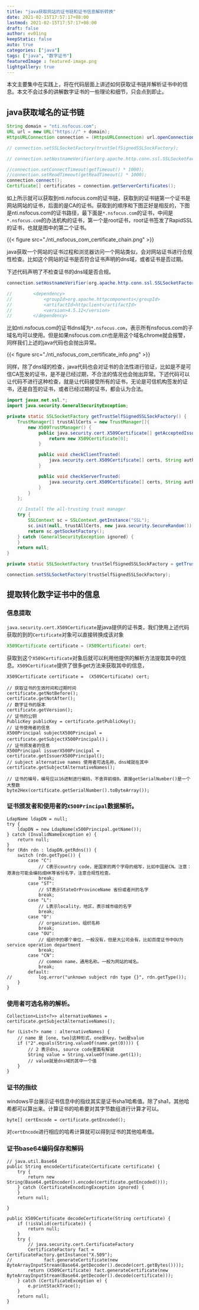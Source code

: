```yaml
---
title: "java获取网站的证书链和证书信息解析转换"
date: 2021-02-15T17:57:17+08:00
lastmod: 2021-02-15T17:57:17+08:00
draft: false
author: ev01ing 
keepStatic: false
auto: true
categories: ["java"]
tags: ["java", "数字证书"]
featuredImage : featured-image.png
lightgallery: true
---
```


本文主要集中在实践上，将在代码层面上讲述如何获取证书链并解析证书中的信息。本文不会过多的讲解数字证书的一些理论和细节，只会点到即止。



java获取域名的证书链
---

```java
String domain = "nti.nsfocus.com";
URL url = new URL("https://" + domain);
HttpsURLConnection connection = (HttpsURLConnection) url.openConnection();

// connection.setSSLSocketFactory(trustSelfSignedSSLSockFactory);

// connection.setHostnameVerifier(org.apache.http.conn.ssl.SSLSocketFactory.ALLOW_ALL_HOSTNAME_VERIFIER);

//connection.setConnectTimeout(getTimeout() * 1000);
//connection.setReadTimeout(getReadTimeout() * 1000);
connection.connect();
Certificate[] certificates = connection.getServerCertificates();
```

如上所示就可以获取到nti.nsfocus.com的证书链，获取到的证书链第一个证书是网站网站的证书，后面的是CA的证书。获取到的顺序和下图正好是相反的，下图是nti.nsfocus.com的证书路径，最下面是`*.nsfocus.com`的证书，中间是`*.nsfocus.com`的办法机构的证书，第一个是root证书，root证书签发了RapidSSL的证书，也就是图中的第二个证书。

<!-- ![nti.nsfocus.com的证书链](./nti_nsfocus_com_certificate_chain.png) -->
{{< figure src="./nti_nsfocus_com_certificate_chain.png" >}}


java获取一个网站的证书过程和浏览器访问一个网站类似，会对网站证书进行合规性检查。比如这个网站的证书是否符合证书声明的dns域，或者证书是否过期。

下述代码声明了不检查证书的dns域是否合规。

```java
connection.setHostnameVerifier(org.apache.http.conn.ssl.SSLSocketFactory.ALLOW_ALL_HOSTNAME_VERIFIER);

//        <dependency>
//            <groupId>org.apache.httpcomponents</groupId>
//            <artifactId>httpclient</artifactId>
//            <version>4.5.12</version>
//        </dependency>
```

比如nti.nsfocus.com的证书dns域为`*.nsfocus.com`，表示所有nsfocus.com的子域名均可以使用。但是如果nsfocus.com.cn也是用这个域名chrome就会报警，同样我们上述的java代码也会抛出异常。

<!-- ![nti.nsfocus.com证书的使用者信息](https://note.youdao.com/yws/api/personal/file/8FA375CFEB2044209846BA886A372371?method=download&shareKey=5f54a53ec764b72604b3d9b394204d21) -->
{{< figure src="./nti_nsfocus_com_certificate_info.png" >}}


同样，除了dns域的检查，java代码也会对证书的合法性进行验证，比如是不是可信CA签发的证书，是不是已经过期，不合法的情况也会抛出异常。下述代码可以让代码不进行这种检查，就是让代码接受所有的证书，无论是可信机构签发的证书，还是自签的证书，或者已经过期的证书，都会认为合法。

```java
import javax.net.ssl.*;
import java.security.GeneralSecurityException;

private static SSLSocketFactory getTrustSelfSignedSSLSockFactory() {
    TrustManager[] trustAllCerts = new TrustManager[]{
        new X509TrustManager() {
            public java.security.cert.X509Certificate[] getAcceptedIssuers() {
                return new X509Certificate[0];
            }

            public void checkClientTrusted(
                java.security.cert.X509Certificate[] certs, String authType) {
            }

            public void checkServerTrusted(
                java.security.cert.X509Certificate[] certs, String authType) {
            }
        }
    };

    // Install the all-trusting trust manager
    try {
        SSLContext sc = SSLContext.getInstance("SSL");
        sc.init(null, trustAllCerts, new java.security.SecureRandom());
        return sc.getSocketFactory();
    } catch (GeneralSecurityException ignored) {
    }
    return null;
}

private static SSLSocketFactory trustSelfSignedSSLSockFactory = getTrustSelfSignedSSLSockFactory();

connection.setSSLSocketFactory(trustSelfSignedSSLSockFactory);

```



提取转化数字证书中的信息
---


### 信息提取


`java.security.cert.X509Certificate`是java提供的证书类，我们使用上述代码获取的到的`Certificate`对象可以直接转换成该对象

```java
X509Certificate certificate = (X509Certificate) cert;
```

获取到这个`X509Certificate`对象后就可以利用他提供的解析方法提取其中的信息。`X509Certificate`提供了很多get方法来获取其中的信息，

```
X509Certificate certificate =  (X509Certificate) cert;

// 获取证书的生效时间和过期时间
certificate.getNotBefore();
certificate.getNotAfter();
// 数字证书的版本
certificate.getVersion();
// 证书的公钥
PublicKey publicKey = certificate.getPublicKey();
// 证书使用者的信息
X500Principal subjectX500Principal = certificate.getSubjectX500Principal()；
// 证书颁发者的信息
X500Principal issuerX500Principal = certificate.getIssuerX500Principal();
// subject alternative names 使用者可选名称，dns域就在其中
certificate.getSubjectAlternativeNames();

// 证书的编号，编号应以16进制进行编码，不舍弃前缀0。直接getSerialNumber()是一个大整数
byte2Hex(certificate.getSerialNumber().toByteArray());
```



### 证书颁发者和使用者的`X500Principal`数据解析。

```
LdapName ldapDN = null;
try {
    ldapDN = new LdapName(x500Principal.getName());
} catch (InvalidNameException e) {
    return null;
}
for (Rdn rdn : ldapDN.getRdns()) {
    switch (rdn.getType()) {
        case "C":
            // C表示country code，是国家的两个字母的缩写，比如中国是CN。注意：港澳台可能会编码成HK等省份名字，注意合规性检查。
            break;
        case "ST":
            // ST表示StateOrProvinceName 省份或者州的名字
            break;
        case "L":
            // L表示locality，地区，表示城市级的名字
            break;
        case "O":
            // organization，组织名称
            break;
        case "OU":
            // 组织中的哪个单位，一般没有，但是大公司会有，比如百度证书中OU为service operation department
            break;
        case "CN":
            // common name，通用名称。一般为网站的域名。
            break;
        default:
//          log.error("unknown subject rdn type {}", rdn.getType());
    }
}

```


### 使用者可选名称的解析。
```
Collection<List<?>> alternativeNames = certificate.getSubjectAlternativeNames();

for (List<?> name : alternativeNames) {
    // name 是 [one, two]这种形式，one是key，two是value
    if ("2".equals(String.valueOf(name.get(0)))) {
        // 2 表示dns, source code里面有解说
        String value = String.valueOf(name.get(1));
        // value就是dns域的其中一个值
    }
}
```


### 证书的指纹

windows平台展示证书信息中的指纹其实是证书sha1哈希值。除了sha1，其他哈希都可以算出来。计算证书的哈希要对其字节数组进行计算才可以。
```
byte[] certEncode = certificate.getEncoded();
```
对`certEncode`进行相应的哈希计算就可以得到证书的其他哈希值。


### 证书base64编码保存和解码

```
// java.util.Base64
public String encodeCertificate(Certificate certificate) {
    try {
        return new String(Base64.getEncoder().encode(certificate.getEncoded()));
    } catch (CertificateEncodingException ignored) {
    }
    return null;

}

public X509Certificate decodeCertificate(String certificate) {
    if (!isValid(certificate)) {
        return null;
    }
    try {
        // java.security.cert.CertificateFactory
        CertificateFactory fact = CertificateFactory.getInstance("X.509");
//            fact.generateCertificate(new ByteArrayInputStream(Base64.getDecoder().decode(cert.getBytes())));
        return (X509Certificate) fact.generateCertificate(new ByteArrayInputStream(Base64.getDecoder().decode(certificate)));
    } catch (CertificateException e) {
        e.printStackTrace();
    }
    return null;
}
```

